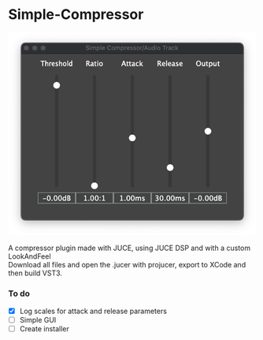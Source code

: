 # Simple-Compressor

![Plugin screenshot](PluginScreenshot.png)

A compressor plugin made with JUCE, using JUCE DSP and with a custom LookAndFeel\
Download all files and open the .jucer with projucer, export to XCode and then build VST3.

### To do
- [x] Log scales for attack and release parameters
- [ ] Simple GUI
- [ ] Create installer
